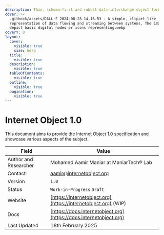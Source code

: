 ```yaml
---
description: Thin, schema-first and robust data-interchange object format for Internet
cover: >-
  .gitbook/assets/DALL·E 2024-08-28 14.16.53 - A simple, clipart-like
  representation of data flowing and streaming between systems. The image should
  depict basic digital nodes or icons representing.webp
coverY: 0
layout:
  cover:
    visible: true
    size: hero
  title:
    visible: true
  description:
    visible: true
  tableOfContents:
    visible: true
  outline:
    visible: true
  pagination:
    visible: true
---
```


# Internet Object 1.0

This document aims to provide the Internet Object 1.0 specification and showcase various aspects of the subject.

| Field                 | Value                                                              |
| --------------------- | ------------------------------------------------------------------ |
| Author and Researcher | Mohamed Aamir Maniar at ManiarTech®️ Lab                            |
| Contact               | aamir@internetobject.org                                           |
| Version               | `1.0`                                                              |
| Status                | `Work-in-Progress` `Draft`                                         |
| Website               | [https://internetobject.org](https://internetobject.org) (WIP)     |
| Docs                  | [https://docs.internetobject.org](https://docs.internetobject.org) |
| Last Updated          | 18th February 2025                                                 |

